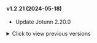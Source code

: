 #### v1.2.21 (2024-05-18)

* Update Jotunn 2.20.0

<details>
<summary>Click to view previous versions</summary>
	
* **v1.2.20** (2023-12-15)

	* Update Jotunn 2.15.2

	
* **v1.2.19** (2023-11-07)

	* Fix bug where a client's portals would not connect to their Default Portal

	* Fix bug where Portal Configuration Panel would not open after latest game update

	* Update Jotunn v2.14.6


* **v1.2.18** (2023-10-13)

	* Completely skip vanilla portal connection behaviour

	* Fix bug that causes world not to load after Valheim update 0.217.22

	* Update Jotunn v2.14.4, BepInEx v5.4.2200

	
* **v1.2.17** (2023-09-12)

	* v1.2.17 is a hotfix to v1.2.16

	* Fix a bug where the world file would fail to load (v1.2.17)

	* Add Default Portal checkbox on the portal configuration panel (v1.2.16)

	* Add config option `HidePortalDistance` which can be used to remove the distance indicator from the list of portals (v1.2.16)

	* Fix bug where sometimes portals would (still) not reconnect (v1.2.16)

	* Fix Dutch translation (v1.2.16)
	
* **v1.2.15** (2023-09-01)
	
	* Block game input when configuring portal

	* Restore portal connections between sessions (for real this time)

	* Update Jotunn 2.12.7

* **v1.2.14** (2023-08-26)
	
	* Update Jotun 2.12.6
	
* **v1.2.13** (2023-06-17)

	* v1.2.13 is a hotfix to v1.2.12

	* Remember portal connections between sessions (v1.2.12)

	* Fix a crash related to placing items or using the hoe (v1.2.12)

	* Jotunn update 2.12.1 (v1.2.12)

	* Revert MonoMod dependencies (hotfixed in v1.2.13)

	
* **v1.2.11** (2023-06-13)

	* Add translation to Italian

	* Update Jotun 2.12.0, BepInEx 5.4.2105

	* Fix portals not connecting after game update 0.216.9

* **v1.2.10** (2023-04-02)

	* Improved gamepad support: the XPortal configuration panel now shows gamepad keyhints!

	* Give Stone Portals their own colour (thanks bonesbro!)

	* Fix path separators in XPortal release archive

	* Show portal colour tag on hover

	* Fix crash when destroying a portal that XPortal doesn't know of

	* Jotunn update 2.11.2, BepInEx update 5.4.2102

	* Some portal sync optimisations

	* Improved logging

* **v1.2.9** (2023-03-23)

	* Fix Ping button not working (attempt #2)

* **v1.2.8** (2023-03-22)

	* Add config option `DoublePortalCosts` which doubles the costs of a portal when enabled

	* Fix Ping button not working after a recent Valheim update

	* Add server installation instructions to documentation

	* Add Configuration section to documentation

* **v1.2.7** (2023-03-14)

	* Dependency updates: BepInEx 5.4.21, Jotunn 2.11.0

	* Some fixes towards further [Advanced Portals](https://valheim.thunderstore.io/package/RandyKnapp/AdvancedPortals/) compatibility
 
	* Fix a HarmonyX warning that occurs when loading XPortal

	* Fix error that sometimes appears when logging out or quitting the game

* **v1.2.6** (2023-03-05)

	* XPortal is now marked as incompatible with [AnyPortal](https://valheim.thunderstore.io/package/sweetgiorni/AnyPortal/): if you have AnyPortal installed, XPortal will not work
	
	* Config option added: DisplayPortalColour. Enabling this will display a coloured tag in portal list (integration with [Advanced Portals](https://valheim.thunderstore.io/package/RandyKnapp/AdvancedPortals/) by Randy Knapp)
	
	* Documentation overhaul (readmes are now fully modular -- if you're a mod author, check this out on GitHub!)
	
	* Improved logging

* **v1.2.5** (2023-02-15)

	* Hide the Ping Map button when the [nomap](https://valheim.fandom.com/wiki/Global_Keys) global key is set (you can do this by typing `nomap` in the console).

	* The `PingMapDisabled` config option is now enforced by the server. If the server has this set to `true`, the Ping Map button will be hidden, regardless of your own settings.

	* Add sync support for the stone portal object. This fixes a compatibility issue with the mod [Stone Portal](https://valheim.thunderstore.io/package/JereKuusela/Stone_Portal/).

* **v1.2.4** (2023-02-13)

	* Add translation to Korean.

	* Items in the dropdown no longer overlap each other.

	* Items in the dropdown are now highlighted when you hover over them.

	* Added configuration option `PingMapDisabled` which disables the ability to ping portals in the list. By default the Ping Map button remains *enabled*.

	* Various code optimisations.

* **v1.2.3** (2023-02-09)

	* Add support for [Nexus Update Check](https://www.nexusmods.com/valheim/mods/102)

	* Minor UI modifications to accomodate longer translations.

	* Added translations for Polish and Russian.

	* Updated description/readme.

	* Code cleanup and minor bugfixes.

* **v1.2.2** (2023-02-06)

	* Fixed "Fetching portal info.." bug.

	* Non-placeable world items (such as wild beehives) can now be destroyed again.

	* It is no longer possible to configure a portal that is being protected by someone else's ward.

* **v1.2.1** (2023-02-05)

	* Translation added for Spanish

	* Added BepInEx dependency, updated Jotunn dependency to 2.10.4.

	* Detect portal placement and destruction.
	
	* Optimise portal hovering event, UI interaction, and resyncs.

	* Update console log messages.

	* Some bugfixes

* **v1.2.0** (2023-02-03)

	* Fix portals disappearing from the dropdown.

	* Fix portals sometimes duplicating.

* **v1.1.0** (2023-02-03)

	* Controller support!

	* Translations added for French, Portuguese (BR), German.

* **v1.0.1** (2023-02-01)

	* Improvements for dedicated servers.

	* Fix a bug that stopped XPortal showing the UI after destroying a portal.

* **v1.0.0** (2023-02-01)
	
	* Initial release.

</details>


